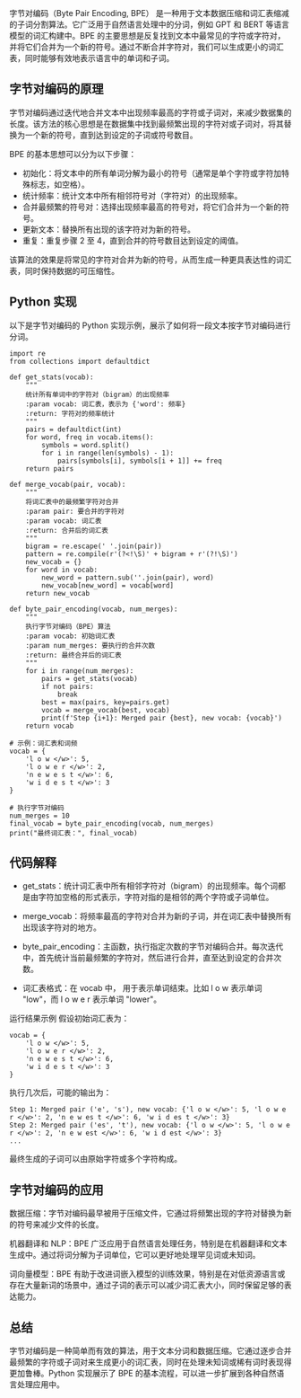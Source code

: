 字节对编码（Byte Pair Encoding, BPE） 是一种用于文本数据压缩和词汇表缩减的子词分割算法。它广泛用于自然语言处理中的分词，例如 GPT 和 BERT 等语言模型的词汇构建中。BPE 的主要思想是反复找到文本中最常见的字符或字符对，并将它们合并为一个新的符号。通过不断合并字符对，我们可以生成更小的词汇表，同时能够有效地表示语言中的单词和子词。

## 字节对编码的原理
字节对编码通过迭代地合并文本中出现频率最高的字符或子词对，来减少数据集的长度。该方法的核心思想是在数据集中找到最频繁出现的字符对或子词对，将其替换为一个新的符号，直到达到设定的子词或符号数目。

BPE 的基本思想可以分为以下步骤：

- 初始化：将文本中的所有单词分解为最小的符号（通常是单个字符或字符加特殊标志，如空格）。
- 统计频率：统计文本中所有相邻符号对（字符对）的出现频率。
- 合并最频繁的符号对：选择出现频率最高的符号对，将它们合并为一个新的符号。
- 更新文本：替换所有出现的该字符对为新的符号。
- 重复：重复步骤 2 至 4，直到合并的符号数目达到设定的阈值。

该算法的效果是将常见的字符对合并为新的符号，从而生成一种更具表达性的词汇表，同时保持数据的可压缩性。

## Python 实现
以下是字节对编码的 Python 实现示例，展示了如何将一段文本按字节对编码进行分词。
```
import re
from collections import defaultdict

def get_stats(vocab):
    """
    统计所有单词中的字符对（bigram）的出现频率
    :param vocab: 词汇表，表示为 {'word': 频率}
    :return: 字符对的频率统计
    """
    pairs = defaultdict(int)
    for word, freq in vocab.items():
        symbols = word.split()
        for i in range(len(symbols) - 1):
            pairs[symbols[i], symbols[i + 1]] += freq
    return pairs

def merge_vocab(pair, vocab):
    """
    将词汇表中的最频繁字符对合并
    :param pair: 要合并的字符对
    :param vocab: 词汇表
    :return: 合并后的词汇表
    """
    bigram = re.escape(' '.join(pair))
    pattern = re.compile(r'(?<!\S)' + bigram + r'(?!\S)')
    new_vocab = {}
    for word in vocab:
        new_word = pattern.sub(''.join(pair), word)
        new_vocab[new_word] = vocab[word]
    return new_vocab

def byte_pair_encoding(vocab, num_merges):
    """
    执行字节对编码（BPE）算法
    :param vocab: 初始词汇表
    :param num_merges: 要执行的合并次数
    :return: 最终合并后的词汇表
    """
    for i in range(num_merges):
        pairs = get_stats(vocab)
        if not pairs:
            break
        best = max(pairs, key=pairs.get)
        vocab = merge_vocab(best, vocab)
        print(f'Step {i+1}: Merged pair {best}, new vocab: {vocab}')
    return vocab

# 示例：词汇表和词频
vocab = {
    'l o w </w>': 5,
    'l o w e r </w>': 2,
    'n e w e s t </w>': 6,
    'w i d e s t </w>': 3
}

# 执行字节对编码
num_merges = 10
final_vocab = byte_pair_encoding(vocab, num_merges)
print("最终词汇表：", final_vocab)
```
## 代码解释
- get_stats：统计词汇表中所有相邻字符对（bigram）的出现频率。每个词都是由字符加空格的形式表示，字符对指的是相邻的两个字符或子词单位。

- merge_vocab：将频率最高的字符对合并为新的子词，并在词汇表中替换所有出现该字符对的地方。

- byte_pair_encoding：主函数，执行指定次数的字节对编码合并。每次迭代中，首先统计当前最频繁的字符对，然后进行合并，直至达到设定的合并次数。

- 词汇表格式：在 vocab 中，</w> 用于表示单词结束。比如 l o w </w> 表示单词 "low"，而 l o w e r </w> 表示单词 "lower"。

运行结果示例
假设初始词汇表为：
```
vocab = {
    'l o w </w>': 5,
    'l o w e r </w>': 2,
    'n e w e s t </w>': 6,
    'w i d e s t </w>': 3
}
```
执行几次后，可能的输出为：
```
Step 1: Merged pair ('e', 's'), new vocab: {'l o w </w>': 5, 'l o w e r </w>': 2, 'n e w es t </w>': 6, 'w i d es t </w>': 3}
Step 2: Merged pair ('es', 't'), new vocab: {'l o w </w>': 5, 'l o w e r </w>': 2, 'n e w est </w>': 6, 'w i d est </w>': 3}
...
```
最终生成的子词可以由原始字符或多个字符构成。

## 字节对编码的应用
数据压缩：字节对编码最早被用于压缩文件，它通过将频繁出现的字符对替换为新的符号来减少文件的长度。

机器翻译和 NLP：BPE 广泛应用于自然语言处理任务，特别是在机器翻译和文本生成中。通过将词分解为子词单位，它可以更好地处理罕见词或未知词。

词向量模型：BPE 有助于改进词嵌入模型的训练效果，特别是在对低资源语言或存在大量新词的场景中，通过子词的表示可以减少词汇表大小，同时保留足够的表达能力。

## 总结
字节对编码是一种简单而有效的算法，用于文本分词和数据压缩。它通过逐步合并最频繁的字符或子词对来生成更小的词汇表，同时在处理未知词或稀有词时表现得更加鲁棒。Python 实现展示了 BPE 的基本流程，可以进一步扩展到各种自然语言处理应用中。


